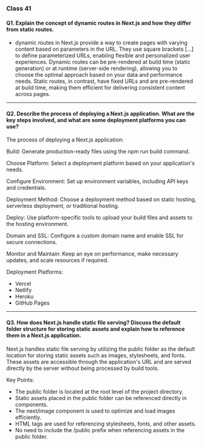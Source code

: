 ### Class 41

#### Q1. Explain the concept of dynamic routes in Next.js and how they differ from static routes.

+ dynamic routes in Next.js provide a way to create pages with varying content based on parameters in the URL. They use square brackets [...] to define parameterized URLs, enabling flexible and personalized user experiences. Dynamic routes can be pre-rendered at build time (static generation) or at runtime (server-side rendering), allowing you to choose the optimal approach based on your data and performance needs. Static routes, in contrast, have fixed URLs and are pre-rendered at build time, making them efficient for delivering consistent content across pages.

---

#### Q2. Describe the process of deploying a Next.js application. What are the key steps involved, and what are some deployment platforms you can use?

The process of deploying a Next.js application:

Build: Generate production-ready files using the npm run build command.

Choose Platform: Select a deployment platform based on your application's needs.

Configure Environment: Set up environment variables, including API keys and credentials.

Deployment Method: Choose a deployment method based on static hosting, serverless deployment, or traditional hosting.

Deploy: Use platform-specific tools to upload your build files and assets to the hosting environment.

Domain and SSL: Configure a custom domain name and enable SSL for secure connections.

Monitor and Maintain: Keep an eye on performance, make necessary updates, and scale resources if required.

Deployment Platforms:

+ Vercel
+ Netlify
+ Heroku
+ GitHub Pages


---

#### Q3. How does Next.js handle static file serving? Discuss the default folder structure for storing static assets and explain how to reference them in a Next.js application.


Next.js handles static file serving by utilizing the public folder as the default location for storing static assets such as images, stylesheets, and fonts. These assets are accessible through the application's URL and are served directly by the server without being processed by build tools.

Key Points:

+ The public folder is located at the root level of the project directory.
+ Static assets placed in the public folder can be referenced directly in components.
+ The next/image component is used to optimize and load images efficiently.
+ HTML tags are used for referencing stylesheets, fonts, and other assets.
+ No need to include the /public prefix when referencing assets in the public folder.


